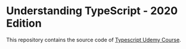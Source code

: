 # Understanding TypeScript - 2020 Edition

This repository contains the source code of [Typescript Udemy Course](https://www.udemy.com/course/understanding-typescript/).
